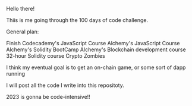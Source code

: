 Hello there!

Thiis is me going through the 100 days of code challenge. 

General plan:

Finish Codecademy's JavaScript Course
Alchemy's JavaScript Course
Alchemy's Solidity BootCamp
Alchemy's Blockchain development course
32-hour Solidity course
Crypto Zombies

I think my eventual goal is to get an on-chain game, or some sort of dapp running

I will post all the code I write into this repositoty. 

2023 is gonna be code-intensive!!
